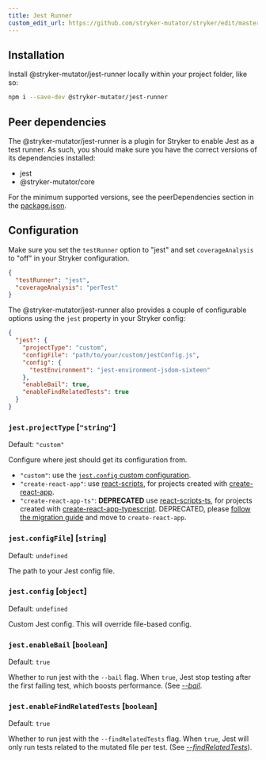 ```yaml
---
title: Jest Runner
custom_edit_url: https://github.com/stryker-mutator/stryker/edit/master/docs/jest-runner.md
---
```


## Installation

Install @stryker-mutator/jest-runner locally within your project folder, like so:

```bash
npm i --save-dev @stryker-mutator/jest-runner
```

## Peer dependencies

The @stryker-mutator/jest-runner is a plugin for Stryker to enable Jest as a test runner. As such, you should make sure you have the correct versions of its dependencies installed:

- jest
- @stryker-mutator/core

For the minimum supported versions, see the peerDependencies section in the [package.json](https://raw.githubusercontent.com/stryker-mutator/stryker/master/packages/jest-runner/package.json).

## Configuration

Make sure you set the `testRunner` option to "jest" and set `coverageAnalysis` to "off" in your Stryker configuration.

```json
{
  "testRunner": "jest",
  "coverageAnalysis": "perTest"
}
```

The @stryker-mutator/jest-runner also provides a couple of configurable options using the `jest` property in your Stryker config:

```json
{
  "jest": {
    "projectType": "custom",
    "configFile": "path/to/your/custom/jestConfig.js",
    "config": {
      "testEnvironment": "jest-environment-jsdom-sixteen"
    },
    "enableBail": true,
    "enableFindRelatedTests": true
  }
}
```

### `jest.projectType` [`"string"`]

Default: `"custom"`

Configure where jest should get its configuration from.

* `"custom"`: use the [`jest.config` custom configuration](#jestconfig-object).
* `"create-react-app"`: use [react-scripts](https://www.npmjs.com/package/react-scripts), for projects created with [create-react-app](https://github.com/facebook/create-react-app).
* `"create-react-app-ts"`: **DEPRECATED** use [react-scripts-ts](https://www.npmjs.com/package/react-scripts-ts), for projects created with [create-react-app-typescript](https://github.com/wmonk/create-react-app-typescript). DEPRECATED, please [follow the migration guide](https://create-react-app.dev/docs/adding-typescript/) and move to `create-react-app`.

### `jest.configFile`] [`string`]

Default: `undefined`

The path to your Jest config file.

### `jest.config` [`object`]

Default: `undefined`

Custom Jest config. This will override file-based config.

### `jest.enableBail` [`boolean`]

Default: `true`

Whether to run jest with the `--bail` flag. When `true`, Jest stop testing after the first failing test, which boosts performance. (See [_--bail_](https://jestjs.io/docs/en/cli#--bail).

### `jest.enableFindRelatedTests` [`boolean`]

Default: `true`

Whether to run jest with the `--findRelatedTests` flag. When `true`, Jest will only run tests related to the mutated file per test. (See [_--findRelatedTests_](https://jestjs.io/docs/en/cli.html#--findrelatedtests-spaceseparatedlistofsourcefiles)).

